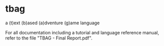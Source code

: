 # tbag
a (t)ext (b)ased (a)dventure (g)ame language

For all documentation including a tutorial and language reference manual, refer to the file "TBAG - Final Report.pdf".
